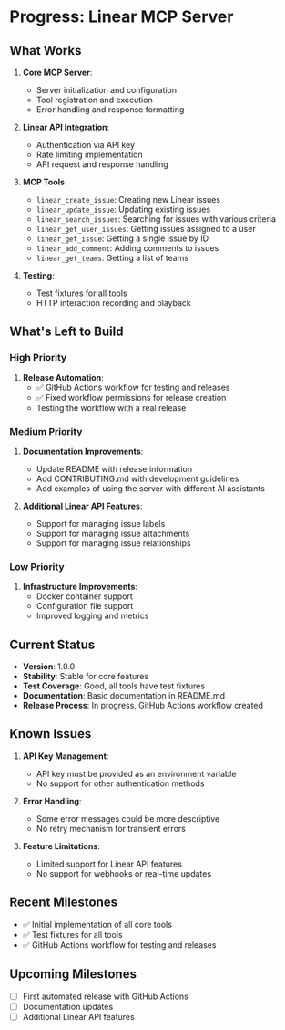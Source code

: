 # Progress: Linear MCP Server

## What Works
1. **Core MCP Server**:
   - Server initialization and configuration
   - Tool registration and execution
   - Error handling and response formatting

2. **Linear API Integration**:
   - Authentication via API key
   - Rate limiting implementation
   - API request and response handling

3. **MCP Tools**:
   - `linear_create_issue`: Creating new Linear issues
   - `linear_update_issue`: Updating existing issues
   - `linear_search_issues`: Searching for issues with various criteria
   - `linear_get_user_issues`: Getting issues assigned to a user
   - `linear_get_issue`: Getting a single issue by ID
   - `linear_add_comment`: Adding comments to issues
   - `linear_get_teams`: Getting a list of teams

4. **Testing**:
   - Test fixtures for all tools
   - HTTP interaction recording and playback

## What's Left to Build

### High Priority
1. **Release Automation**:
   - ✅ GitHub Actions workflow for testing and releases
   - ✅ Fixed workflow permissions for release creation
   - Testing the workflow with a real release

### Medium Priority
1. **Documentation Improvements**:
   - Update README with release information
   - Add CONTRIBUTING.md with development guidelines
   - Add examples of using the server with different AI assistants

2. **Additional Linear API Features**:
   - Support for managing issue labels
   - Support for managing issue attachments
   - Support for managing issue relationships

### Low Priority
1. **Infrastructure Improvements**:
   - Docker container support
   - Configuration file support
   - Improved logging and metrics

## Current Status
- **Version**: 1.0.0
- **Stability**: Stable for core features
- **Test Coverage**: Good, all tools have test fixtures
- **Documentation**: Basic documentation in README.md
- **Release Process**: In progress, GitHub Actions workflow created

## Known Issues
1. **API Key Management**:
   - API key must be provided as an environment variable
   - No support for other authentication methods

2. **Error Handling**:
   - Some error messages could be more descriptive
   - No retry mechanism for transient errors

3. **Feature Limitations**:
   - Limited support for Linear API features
   - No support for webhooks or real-time updates

## Recent Milestones
- ✅ Initial implementation of all core tools
- ✅ Test fixtures for all tools
- ✅ GitHub Actions workflow for testing and releases

## Upcoming Milestones
- [ ] First automated release with GitHub Actions
- [ ] Documentation updates
- [ ] Additional Linear API features
